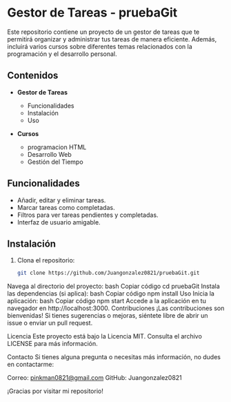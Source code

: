 # Gestor de Tareas - pruebaGit

Este repositorio contiene un proyecto de un gestor de tareas que te permitirá organizar y administrar tus tareas de manera eficiente. Además, incluirá varios cursos sobre diferentes temas relacionados con la programación y el desarrollo personal.

## Contenidos

- **Gestor de Tareas**
  - Funcionalidades
  - Instalación
  - Uso

- **Cursos**
  - programacion HTML
  - Desarrollo Web
  - Gestión del Tiempo

## Funcionalidades

- Añadir, editar y eliminar tareas.
- Marcar tareas como completadas.
- Filtros para ver tareas pendientes y completadas.
- Interfaz de usuario amigable.

## Instalación

1. Clona el repositorio:
   ```bash
   git clone https://github.com/Juangonzalez0821/pruebaGit.git
Navega al directorio del proyecto:
bash
Copiar código
cd pruebaGit
Instala las dependencias (si aplica):
bash
Copiar código
npm install
Uso
Inicia la aplicación:
bash
Copiar código
npm start
Accede a la aplicación en tu navegador en http://localhost:3000.
Contribuciones
¡Las contribuciones son bienvenidas! Si tienes sugerencias o mejoras, siéntete libre de abrir un issue o enviar un pull request.

Licencia
Este proyecto está bajo la Licencia MIT. Consulta el archivo LICENSE para más información.

Contacto
Si tienes alguna pregunta o necesitas más información, no dudes en contactarme:

Correo: pinkman0821@gmail.com
GitHub: Juangonzalez0821

¡Gracias por visitar mi repositorio!
